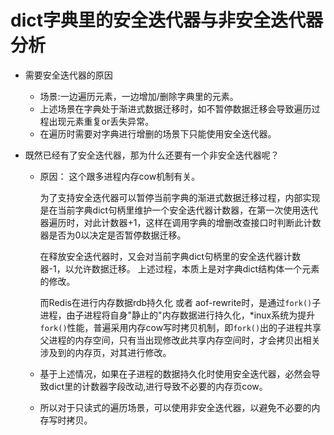 # dict字典里的安全迭代器与非安全迭代器分析

* 需要安全迭代器的原因

    - 场景:一边遍历元素，一边增加/删除字典里的元素。
    - 上述场景在字典处于渐进式数据迁移时，如不暂停数据迁移会导致遍历过程出现元素重复or丢失异常。
    - 在遍历时需要对字典进行增删的场景下只能使用安全迭代器。

* 既然已经有了安全迭代器，那为什么还要有一个非安全迭代器呢？
    - 原因： 这个跟多进程内存cow机制有关。

      为了支持安全迭代器可以暂停当前字典的渐进式数据迁移过程，内部实现是在当前字典dict句柄里维护一个安全迭代器计数器，在第一次使用迭代器遍历时，对此计数器+1，这样在调用字典的增删改查接口时判断此计数器是否为0以决定是否暂停数据迁移。

      在释放安全迭代器时，又会对当前字典dict句柄里的安全迭代器计数器-1，以允许数据迁移。
      上述过程，本质上是对字典dict结构体一个元素的修改。
      
      而Redis在进行内存数据rdb持久化 或者 aof-rewrite时，是通过`fork()`子进程，由子进程将自身"静止的"内存数据进行持久化，\*inux系统为提升`fork()`性能，普遍采用内存cow写时拷贝机制，即`fork()`出的子进程共享父进程的内存空间，只有当出现修改此共享内存空间时，才会拷贝出相关涉及到的内存页，对其进行修改。

    - 基于上述情况，如果在子进程的数据持久化时使用安全迭代器，必然会导致dict里的计数器字段改动,进行导致不必要的内存页cow。

    - 所以对于只读式的遍历场景，可以使用非安全迭代器，以避免不必要的内存写时拷贝。